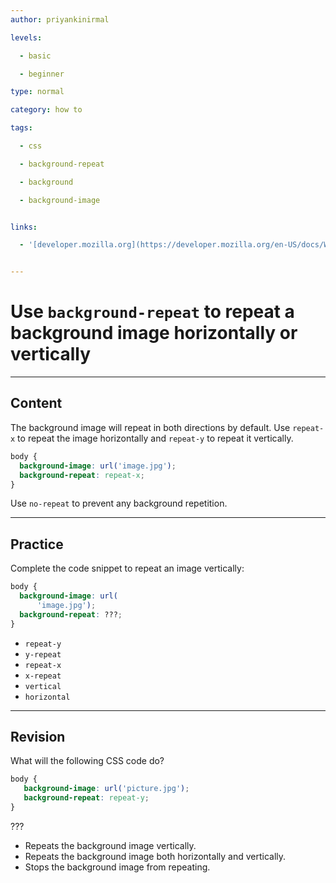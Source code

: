 ```yaml
---
author: priyankinirmal

levels:

  - basic

  - beginner

type: normal

category: how to

tags:

  - css

  - background-repeat

  - background

  - background-image


links:

  - '[developer.mozilla.org](https://developer.mozilla.org/en-US/docs/Web/CSS/background-repeat){website}'


---
```


# Use `background-repeat` to repeat a background image horizontally or vertically

---
## Content

The background image will repeat in both directions by default. Use `repeat-x`  to repeat the image horizontally and `repeat-y` to repeat it vertically.

```css
body {
  background-image: url('image.jpg');
  background-repeat: repeat-x;
}
```
Use `no-repeat` to prevent any background repetition.

---
## Practice

Complete the code snippet to repeat an image vertically:

```css
body {
  background-image: url(
      'image.jpg');
  background-repeat: ???;
}
```

* `repeat-y`
* `y-repeat`
* `repeat-x`
* `x-repeat`
* `vertical`
* `horizontal`

---
## Revision

What will the following CSS code do?
```css
body {
   background-image: url('picture.jpg');
   background-repeat: repeat-y;
}
```

???

* Repeats the background image vertically.
* Repeats the background image both horizontally and vertically.
* Stops the background image from repeating.
